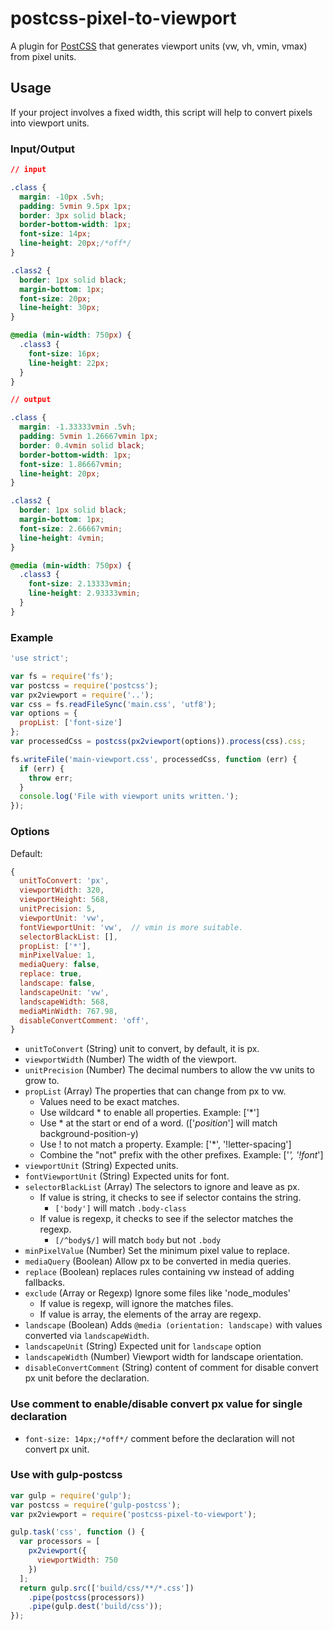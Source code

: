 # postcss-pixel-to-viewport

A plugin for [PostCSS](https://github.com/postcss/postcss) that generates viewport units (vw, vh, vmin, vmax) from pixel units.

## Usage

If your project involves a fixed width, this script will help to convert pixels into viewport units.

### Input/Output

```css
// input

.class {
  margin: -10px .5vh;
  padding: 5vmin 9.5px 1px;
  border: 3px solid black;
  border-bottom-width: 1px;
  font-size: 14px;
  line-height: 20px;/*off*/
}

.class2 {
  border: 1px solid black;
  margin-bottom: 1px;
  font-size: 20px;
  line-height: 30px;
}

@media (min-width: 750px) {
  .class3 {
    font-size: 16px;
    line-height: 22px;
  }
}

// output

.class {
  margin: -1.33333vmin .5vh;
  padding: 5vmin 1.26667vmin 1px;
  border: 0.4vmin solid black;
  border-bottom-width: 1px;
  font-size: 1.86667vmin;
  line-height: 20px;
}

.class2 {
  border: 1px solid black;
  margin-bottom: 1px;
  font-size: 2.66667vmin;
  line-height: 4vmin;
}

@media (min-width: 750px) {
  .class3 {
    font-size: 2.13333vmin;
    line-height: 2.93333vmin;
  }
}
```

### Example

```js
'use strict';

var fs = require('fs');
var postcss = require('postcss');
var px2viewport = require('..');
var css = fs.readFileSync('main.css', 'utf8');
var options = {
  propList: ['font-size']
};
var processedCss = postcss(px2viewport(options)).process(css).css;

fs.writeFile('main-viewport.css', processedCss, function (err) {
  if (err) {
    throw err;
  }
  console.log('File with viewport units written.');
});
```

### Options

Default:
```js
{
  unitToConvert: 'px',
  viewportWidth: 320,
  viewportHeight: 568,
  unitPrecision: 5,
  viewportUnit: 'vw',
  fontViewportUnit: 'vw',  // vmin is more suitable.
  selectorBlackList: [],
  propList: ['*'],
  minPixelValue: 1,
  mediaQuery: false,
  replace: true,
  landscape: false,
  landscapeUnit: 'vw',
  landscapeWidth: 568,
  mediaMinWidth: 767.98,
  disableConvertComment: 'off',
}
```
- `unitToConvert` (String) unit to convert, by default, it is px.
- `viewportWidth` (Number) The width of the viewport.
- `unitPrecision` (Number) The decimal numbers to allow the vw units to grow to.
- `propList` (Array) The properties that can change from px to vw.
  - Values need to be exact matches.
  - Use wildcard * to enable all properties. Example: ['*']
  - Use * at the start or end of a word. (['*position*'] will match background-position-y)
  - Use ! to not match a property. Example: ['*', '!letter-spacing']
  - Combine the "not" prefix with the other prefixes. Example: ['*', '!font*']
- `viewportUnit` (String) Expected units.
- `fontViewportUnit` (String) Expected units for font.
- `selectorBlackList` (Array) The selectors to ignore and leave as px.
    - If value is string, it checks to see if selector contains the string.
        - `['body']` will match `.body-class`
    - If value is regexp, it checks to see if the selector matches the regexp.
        - `[/^body$/]` will match `body` but not `.body`
- `minPixelValue` (Number) Set the minimum pixel value to replace.
- `mediaQuery` (Boolean) Allow px to be converted in media queries.
- `replace` (Boolean) replaces rules containing vw instead of adding fallbacks.
- `exclude` (Array or Regexp) Ignore some files like 'node_modules'
    - If value is regexp, will ignore the matches files.
    - If value is array, the elements of the array are regexp.
- `landscape` (Boolean) Adds `@media (orientation: landscape)` with values converted via `landscapeWidth`.
- `landscapeUnit` (String) Expected unit for `landscape` option
- `landscapeWidth` (Number) Viewport width for landscape orientation.
- `disableConvertComment` (String) content of comment for disable convert px unit before the declaration.

### Use comment to enable/disable convert px value for single declaration

- `font-size: 14px;/*off*/` comment before the declaration will not convert px unit.

### Use with gulp-postcss

```js
var gulp = require('gulp');
var postcss = require('gulp-postcss');
var px2viewport = require('postcss-pixel-to-viewport');

gulp.task('css', function () {
  var processors = [
    px2viewport({
      viewportWidth: 750
    })
  ];
  return gulp.src(['build/css/**/*.css'])
    .pipe(postcss(processors))
    .pipe(gulp.dest('build/css'));
});
```
